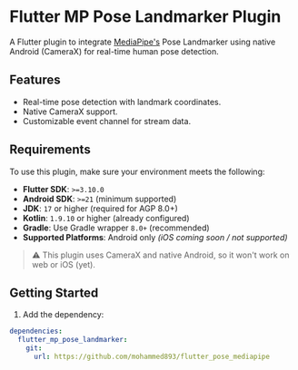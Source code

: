 # Flutter MP Pose Landmarker Plugin

A Flutter plugin to integrate [MediaPipe's](https://mediapipe.dev/) Pose Landmarker using native Android (CameraX) for real-time human pose detection.

## Features

- Real-time pose detection with landmark coordinates.
- Native CameraX support.
- Customizable event channel for stream data.

## Requirements

To use this plugin, make sure your environment meets the following:

- **Flutter SDK**: `>=3.10.0`
- **Android SDK**: `>=21` (minimum supported)
- **JDK**: `17` or higher (required for AGP 8.0+)
- **Kotlin**: `1.9.10` or higher (already configured)
- **Gradle**: Use Gradle wrapper `8.0+` (recommended)
- **Supported Platforms**: Android only *(iOS coming soon / not supported)*

> ⚠️ This plugin uses CameraX and native Android, so it won't work on web or iOS (yet).

## Getting Started

1. Add the dependency:

```yaml
dependencies:
  flutter_mp_pose_landmarker:
    git:
      url: https://github.com/mohammed893/flutter_pose_mediapipe